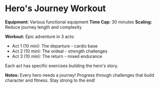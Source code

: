 # Hero's Journey Workout

**Equipment:** Various functional equipment
**Time Cap:** 30 minutes
**Scaling:** Reduce journey length and complexity

**Workout:**
Epic adventure in 3 acts:
- Act 1 (10 min): The departure - cardio base
- Act 2 (10 min): The ordeal - strength challenges
- Act 3 (10 min): The return - mixed endurance

Each act has specific exercises building the hero's story.

**Notes:** Every hero needs a journey! Progress through challenges that build character and fitness. Stay strong to the end!